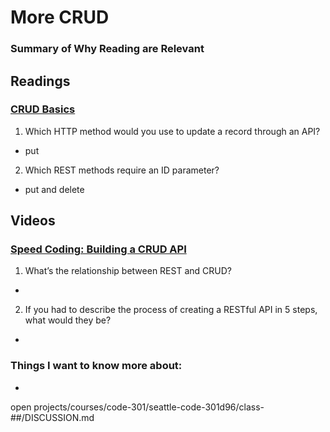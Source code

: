 # More CRUD

### Summary of Why Reading are Relevant

## Readings
### [CRUD Basics]([HTML](https://medium.com/geekculture/crud-operations-explained-2a44096e9c88))
1. Which HTTP method would you use to update a record through an API?
  - put
2. Which REST methods require an ID parameter?
  - put and delete

## Videos
### [Speed Coding: Building a CRUD API](https://www.youtube.com/watch?v=EzNcBhSv1Wo)
1. What’s the relationship between REST and CRUD?
  - 
2. If you had to describe the process of creating a RESTful API in 5 steps, what would they be?
  -


### Things I want to know more about:
  -

open projects/courses/code-301/seattle-code-301d96/class-##/DISCUSSION.md
